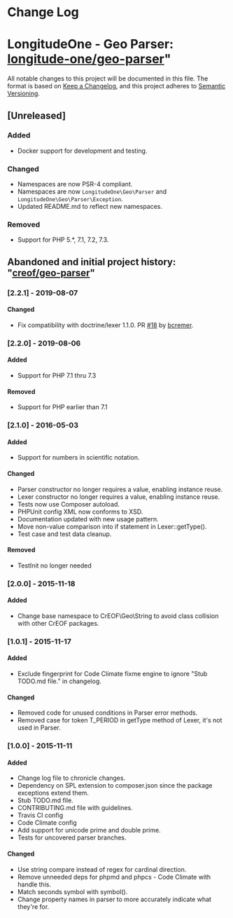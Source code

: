 # Change Log

# LongitudeOne - Geo Parser: [longitude-one/geo-parser](https://github.com/longitude-one/geo-parser/)"
All notable changes to this project will be documented in this file.
The format is based on [Keep a Changelog](https://keepachangelog.com/en/1.1.0/),
and this project adheres to [Semantic Versioning](https://semver.org/spec/v2.0.0.html).

## [Unreleased]
### Added
- Docker support for development and testing.
### Changed
- Namespaces are now PSR-4 compliant.
- Namespaces are now `LongitudeOne\Geo\Parser` and `LongitudeOne\Geo\Parser\Exception`.
- Updated README.md to reflect new namespaces.

### Removed
- Support for PHP 5.*, 7.1, 7.2, 7.3.

## Abandoned and initial project history: "[creof/geo-parser](https://github.com/creof/geo-parser/)"
### [2.2.1] - 2019-08-07
#### Changed
- Fix compatibility with doctrine/lexer 1.1.0. PR [#18](https://github.com/creof/geo-parser/pull/18) by [bcremer](https://github.com/bcremer).

### [2.2.0] - 2019-08-06
#### Added
- Support for PHP 7.1 thru 7.3

#### Removed
- Support for PHP earlier than 7.1 

### [2.1.0] - 2016-05-03
#### Added
- Support for numbers in scientific notation.

#### Changed
- Parser constructor no longer requires a value, enabling instance reuse.
- Lexer constructor no longer requires a value, enabling instance reuse.
- Tests now use Composer autoload.
- PHPUnit config XML now conforms to XSD.
- Documentation updated with new usage pattern.
- Move non-value comparison into if statement in Lexer::getType().
- Test case and test data cleanup.

#### Removed
- TestInit no longer needed

### [2.0.0] - 2015-11-18
#### Added
- Change base namespace to CrEOF\Geo\String to avoid class collision with other CrEOF packages.

### [1.0.1] - 2015-11-17
#### Added
- Exclude fingerprint for Code Climate fixme engine to ignore "Stub TODO.md file." in changelog.
#### Changed
- Removed code for unused conditions in Parser error methods.
- Removed case for token T_PERIOD in getType method of Lexer, it's not used in Parser.

### [1.0.0] - 2015-11-11
#### Added
- Change log file to chronicle changes.
- Dependency on SPL extension to composer.json since the package exceptions extend them.
- Stub TODO.md file.
- CONTRIBUTING.md file with guidelines.
- Travis CI config
- Code Climate config
- Add support for unicode prime and double prime.
- Tests for uncovered parser branches.
#### Changed
- Use string compare instead of regex for cardinal direction.
- Remove unneeded deps for phpmd and phpcs - Code Climate with handle this.
- Match seconds symbol with symbol().
- Change property names in parser to more accurately indicate what they're for.
